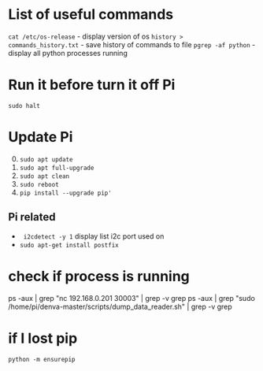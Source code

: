 # List of useful commands

`cat /etc/os-release` - display version of os
`history > commands_history.txt` - save history of commands to file
`pgrep -af python` - display all python processes running

# Run it before turn it off Pi

```sudo halt```

# Update Pi

0. `sudo apt update`
0. `sudo apt full-upgrade`
0. `sudo apt clean`
0. `sudo reboot`
0. `pip install --upgrade pip'`

## Pi related

* ``` i2cdetect -y 1``` display list i2c port used on
* ```sudo apt-get install postfix```

# check if process is running

ps -aux | grep "nc 192.168.0.201 30003" | grep -v grep ps -aux | grep "sudo
/home/pi/denva-master/scripts/dump_data_reader.sh" | grep -v grep

# if I lost pip

`python -m ensurepip`